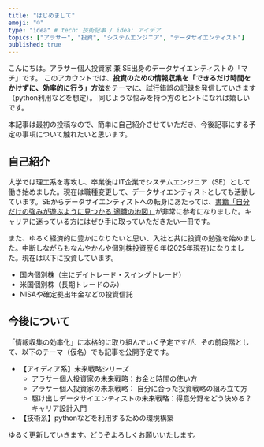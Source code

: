 ```yaml
---
title: "はじめまして"
emoji: "☺"
type: "idea" # tech: 技術記事 / idea: アイデア
topics: ["アラサー", "投資", "システムエンジニア", "データサイエンティスト"]
published: true
---
```

こんにちは。アラサー個人投資家 兼 SE出身のデータサイエンティストの「マチ」です。
このアカウントでは、**投資のための情報収集を「できるだけ時間をかけずに、効率的に行う」方法**をテーマに、試行錯誤の記録を発信していきます（python利用などを想定）。
同じような悩みを持つ方のヒントになれば嬉しいです。

本記事は最初の投稿なので、簡単に自己紹介させていただき、今後記事にする予定の事項について触れたいと思います。


## 自己紹介
大学では理工系を専攻し、卒業後はIT企業でシステムエンジニア（SE）として働き始めました。現在は職種変更して、データサイエンティストとしても活動しています。SEからデータサイエンティストへの転身にあたっては、[書籍「自分だけの強みが遊ぶように見つかる 適職の地図」](https://amzn.asia/d/10zMVg7)が非常に参考になりました。キャリアに迷っている方にはぜひ手に取っていただきたい一冊です。

また、ゆるく経済的に豊かになりたいと思い、入社と共に投資の勉強を始めました。中断しながらもなんやかんや個別株投資歴６年(2025年現在)になりました。現在は以下に投資しています。
- 国内個別株（主にデイトレード・スイングトレード）
- 米国個別株（長期トレードのみ）
- NISAや確定拠出年金などの投資信託

## 今後について
「情報収集の効率化」に本格的に取り組んでいく予定ですが、その前段階として、以下のテーマ（仮名）でも記事を公開予定です。
- 【アイディア系】未来戦略シリーズ
  * アラサー個人投資家の未来戦略：お金と時間の使い方
  * アラサー個人投資家の未来戦略： 自分に合った投資戦略の組み立て方
  * 駆け出しデータサイエンティストの未来戦略：得意分野をどう決める？キャリア設計入門
- 【技術系】pythonなどを利用するための環境構築

ゆるく更新していきます。どうぞよろしくお願いいたします。

